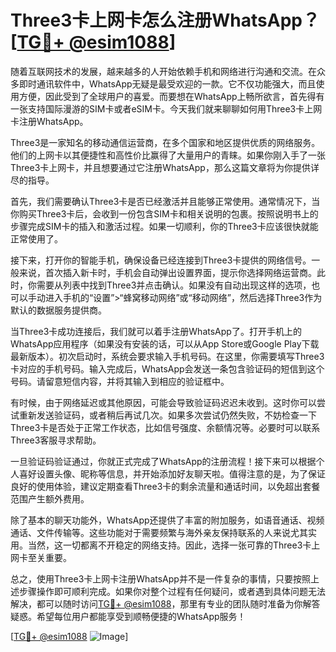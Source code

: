 # Three3卡上网卡怎么注册WhatsApp？[[TG💪+ @esim1088](https://t.me/s/esim1088)]

随着互联网技术的发展，越来越多的人开始依赖手机和网络进行沟通和交流。在众多即时通讯软件中，WhatsApp无疑是最受欢迎的一款。它不仅功能强大，而且使用方便，因此受到了全球用户的喜爱。而要想在WhatsApp上畅所欲言，首先得有一张支持国际漫游的SIM卡或者eSIM卡。今天我们就来聊聊如何用Three3卡上网卡注册WhatsApp。

Three3是一家知名的移动通信运营商，在多个国家和地区提供优质的网络服务。他们的上网卡以其便捷性和高性价比赢得了大量用户的青睐。如果你刚入手了一张Three3卡上网卡，并且想要通过它注册WhatsApp，那么这篇文章将为你提供详尽的指导。

首先，我们需要确认Three3卡是否已经激活并且能够正常使用。通常情况下，当你购买Three3卡后，会收到一份包含SIM卡和相关说明的包裹。按照说明书上的步骤完成SIM卡的插入和激活过程。如果一切顺利，你的Three3卡应该很快就能正常使用了。

接下来，打开你的智能手机，确保设备已经连接到Three3卡提供的网络信号。一般来说，首次插入新卡时，手机会自动弹出设置界面，提示你选择网络运营商。此时，你需要从列表中找到Three3并点击确认。如果没有自动出现这样的选项，也可以手动进入手机的“设置”>“蜂窝移动网络”或“移动网络”，然后选择Three3作为默认的数据服务提供商。

当Three3卡成功连接后，我们就可以着手注册WhatsApp了。打开手机上的WhatsApp应用程序（如果没有安装的话，可以从App Store或Google Play下载最新版本）。初次启动时，系统会要求输入手机号码。在这里，你需要填写Three3卡对应的手机号码。输入完成后，WhatsApp会发送一条包含验证码的短信到这个号码。请留意短信内容，并将其输入到相应的验证框中。

有时候，由于网络延迟或其他原因，可能会导致验证码迟迟未收到。这时你可以尝试重新发送验证码，或者稍后再试几次。如果多次尝试仍然失败，不妨检查一下Three3卡是否处于正常工作状态，比如信号强度、余额情况等。必要时可以联系Three3客服寻求帮助。

一旦验证码验证通过，你就正式完成了WhatsApp的注册流程！接下来可以根据个人喜好设置头像、昵称等信息，并开始添加好友聊天啦。值得注意的是，为了保证良好的使用体验，建议定期查看Three3卡的剩余流量和通话时间，以免超出套餐范围产生额外费用。

除了基本的聊天功能外，WhatsApp还提供了丰富的附加服务，如语音通话、视频通话、文件传输等。这些功能对于需要频繁与海外亲友保持联系的人来说尤其实用。当然，这一切都离不开稳定的网络支持。因此，选择一张可靠的Three3卡上网卡至关重要。

总之，使用Three3卡上网卡注册WhatsApp并不是一件复杂的事情，只要按照上述步骤操作即可顺利完成。如果你对整个过程有任何疑问，或者遇到具体问题无法解决，都可以随时访问[TG💪+ @esim1088](https://t.me/s/esim1088)，那里有专业的团队随时准备为你解答疑惑。希望每位用户都能享受到顺畅便捷的WhatsApp服务！

[[TG💪+ @esim1088](https://t.me/s/esim1088) ![Image](https://i.postimg.cc/4NQfJmqS/Snipaste-2025-05-13-00-14-12.png)]